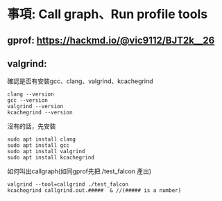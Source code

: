 # 事項: Call graph、Run profile tools
## gprof:  https://hackmd.io/@vic9112/BJT2k__26
## valgrind:
確認是否有安裝gcc、clang、valgrind、kcachegrind
```
clang --version
gcc --version
valgrind --version
kcachegrind --version
```
沒有的話，先安裝
```
sudo apt install clang
sudo apt install gcc
sudo apt install valgrind
sudo apt install kcachegrind
```
如何叫出callgraph(如同gprof先把./test_falcon 產出)
```
valgrind --tool=callgrind ./test_falcon
kcachegrind callgrind.out.#####  & //(##### is a number)
```

